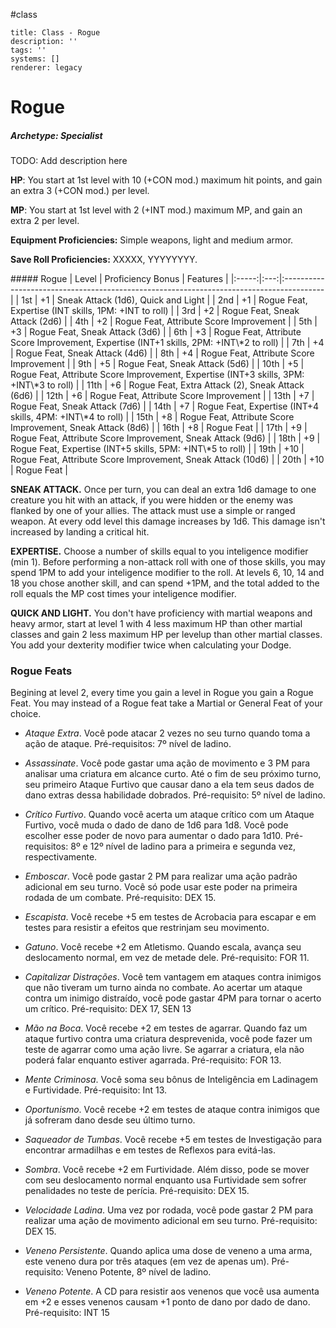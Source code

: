 #class 
```metadata
title: Class - Rogue
description: ''
tags: ''
systems: []
renderer: legacy

```

<style>
  .phb h1+p:first-letter {
    all: unset;
  }
</style>

# Rogue

##### Archetype: Specialist

TODO: Add description here

**HP**: You start at 1st level with 10 (+CON mod.) maximum hit points, and gain an extra 3 (+CON mod.) per level.

**MP**: You start at 1st level with 2 (+INT mod.) maximum MP, and gain an extra 2  per level.

**Equipment Proficiencies:** Simple weapons, light and medium armor.

**Save Roll Proficiencies:** XXXXX, YYYYYYYY.

<div class='classTable'>
##### Rogue
| Level | Proficiency Bonus | Features                                                                  |
|:-----:|:---:|:----------------------------------------------------------------------------------------|
| 1st   | +1  | Sneak Attack (1d6), Quick and Light                                                                      |
| 2nd   | +1  | Rogue Feat, Expertise (INT skills, 1PM: +INT to roll)                                   |
| 3rd   | +2  | Rogue Feat, Sneak Attack (2d6)                                                          |
| 4th   | +2  | Rogue Feat, Attribute Score Improvement                                                 |
| 5th   | +3  | Rogue Feat, Sneak Attack (3d6)                                        |
| 6th   | +3  | Rogue Feat, Attribute Score Improvement, Expertise (INT+1 skills, 2PM: +INT\*2 to roll) |
| 7th   | +4  | Rogue Feat, Sneak Attack (4d6) |
| 8th   | +4  | Rogue Feat, Attribute Score Improvement |
| 9th   | +5  | Rogue Feat, Sneak Attack (5d6) |
| 10th  | +5  | Rogue Feat, Attribute Score Improvement, Expertise (INT+3 skills, 3PM: +INT\*3 to roll) |
| 11th  | +6  | Rogue Feat, Extra Attack (2), Sneak Attack (6d6) |
| 12th  | +6  | Rogue Feat, Attribute Score Improvement |
| 13th  | +7  | Rogue Feat, Sneak Attack (7d6) |
| 14th  | +7  | Rogue Feat, Expertise (INT+4 skills, 4PM: +INT\*4 to roll) |
| 15th  | +8  | Rogue Feat, Attribute Score Improvement, Sneak Attack (8d6) |
| 16th  | +8  | Rogue Feat |
| 17th  | +9  | Rogue Feat, Attribute Score Improvement, Sneak Attack (9d6) |
| 18th  | +9  | Rogue Feat, Expertise (INT+5 skills, 5PM: +INT\*5 to roll) |
| 19th  | +10 | Rogue Feat, Attribute Score Improvement, Sneak Attack (10d6) |
| 20th  | +10 | Rogue Feat |
</div>

**SNEAK ATTACK.** Once per turn, you can deal an extra 1d6 damage to one creature you hit with an attack, if you were hidden or the enemy was flanked by one of your allies. The attack must use a simple or ranged weapon. At every odd level this damage increases by 1d6. This damage isn't increased by landing a critical hit.

**EXPERTISE.** Choose a number of skills equal to you inteligence modifier (min 1). Before performing a non-attack roll with one of those skills, you may spend 1PM to add your inteligence modifier to the roll. At levels 6, 10, 14 and 18 you chose another skill, and can spend +1PM, and the total added to the roll equals the MP cost times your inteligence modifier.

**QUICK AND LIGHT.** You don't have proficiency with martial weapons and heavy armor, start at level 1 with 4 less maximum HP than other martial classes and gain 2 less maximum HP per levelup than other martial classes. You add your dexterity modifier twice when calculating your Dodge.

### Rogue Feats

Begining at level 2, every time you gain a level in Rogue you gain a Rogue Feat. You may instead of a Rogue feat take a Martial or General Feat of your choice.

- *Ataque Extra*. Você pode atacar 2 vezes no seu turno quando toma a ação de ataque. Pré-requisitos: 7º nível de ladino.

- *Assassinate*. Você pode gastar uma ação de movimento e 3 PM para analisar uma criatura em alcance curto. Até o fim de seu próximo turno, seu primeiro Ataque Furtivo que causar dano a ela tem seus dados de dano extras dessa habilidade dobrados. Pré-requisito: 5º nível de ladino.

- *Crítico Furtivo*. Quando você acerta um ataque crítico com um Ataque Furtivo, você muda o dado de dano de 1d6 para 1d8. Você pode escolher esse poder de novo para aumentar o dado para 1d10. Pré-requisitos: 8º e 12º nível de ladino para a primeira e segunda vez, respectivamente.

- *Emboscar*. Você pode gastar 2 PM para realizar uma ação padrão adicional em seu turno. Você só pode usar este poder na primeira rodada de um combate. Pré-requisito: DEX 15.

- *Escapista*. Você recebe +5 em testes de Acrobacia para escapar e em testes para resistir a efeitos que restrinjam seu movimento.

- *Gatuno*. Você recebe +2 em Atletismo. Quando escala, avança seu deslocamento normal, em vez de metade dele. Pré-requisito: FOR 11.

- *Capitalizar Distrações*. Você tem vantagem em ataques contra inimigos que não tiveram um turno ainda no combate. Ao acertar um ataque contra um inimigo distraído, você pode gastar 4PM para tornar o acerto um crítico. Pré-requisito: DEX 17, SEN 13

- *Mão na Boca*. Você recebe +2 em testes de agarrar. Quando faz um ataque furtivo contra uma criatura desprevenida, você pode fazer um teste de agarrar como uma ação livre. Se agarrar a criatura, ela não poderá falar enquanto estiver agarrada. Pré-requisito: FOR 13.

- *Mente Criminosa*. Você soma seu bônus de Inteligência em Ladinagem e Furtividade. Pré-requisito: Int 13.

- *Oportunismo*. Você recebe +2 em testes de ataque contra inimigos que já sofreram dano desde seu último turno.


- *Saqueador de Tumbas*. Você recebe +5 em testes de Investigação para encontrar armadilhas e em testes de Reflexos para evitá-las.

- *Sombra*. Você recebe +2 em Furtividade. Além disso, pode se mover com seu deslocamento normal enquanto usa Furtividade sem sofrer penalidades no teste de perícia. Pré-requisito: DEX 15.

- *Velocidade Ladina*. Uma vez por rodada, você pode gastar 2 PM para realizar uma ação de movimento adicional em seu turno. Pré-requisito: DEX 15.

- *Veneno Persistente*. Quando aplica uma dose de veneno a uma arma, este veneno dura por três ataques (em vez de apenas um). Pré-requisito: Veneno Potente, 8º nível de ladino.

- *Veneno Potente*. A CD para resistir aos venenos que você usa aumenta em +2 e esses venenos causam +1 ponto de dano por dado de dano. Pré-requisito: INT 15
